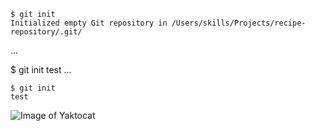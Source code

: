 ```
$ git init
Initialized empty Git repository in /Users/skills/Projects/recipe-repository/.git/
```

...

$ git init 
test
...

```
$ git init
test
```


![Image of Yaktocat](https://octodex.github.com/images/yaktocat.png)


